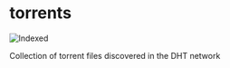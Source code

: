 torrents 
========
![Indexed](https://img.shields.io/badge/indexed-165043-blue)

Collection of torrent files discovered in the DHT network
